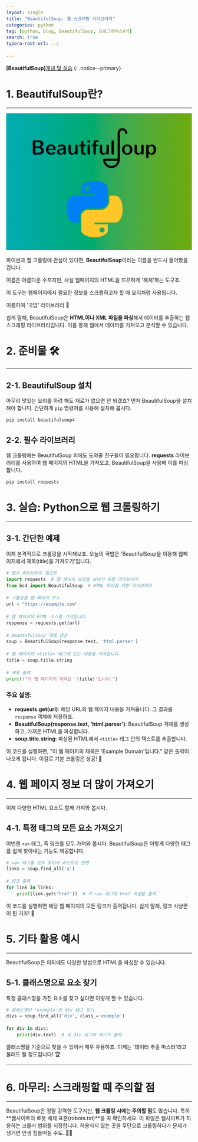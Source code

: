 ```yaml
---
layout: single
title: "BeautifulSoup: 웹 스크래핑 라이브러리"
categories: python
tag: [python, blog, BeautifulSoup, 프로그래머스4기]
search: true
typora-root-url: ../

---
```




**[BeautifulSoup]**[개념 및 실습](https://park-chanyeong.github.io)
{: .notice--primary}



#  1. BeautifulSoup란? 

---

![blog2](/images/2024-10-06-crawling/blog2.png)

파이썬과 웹 크롤링에 관심이 있다면, **BeautifulSoup**이라는 이름을 반드시 들어봤을 겁니다. 

이름은 아름다운 수프지만, 사실 웹페이지의 HTML을 뜨끈하게 '해체'하는 도구죠. 

이 도구는 웹페이지에서 필요한 정보를 스크랩하고자 할 때 요리처럼 사용됩니다. 

이름하여 '국밥' 라이브러리 🍜 

쉽게 말해, BeautifulSoup은 **HTML이나 XML 파일을 파싱**해서 데이터를 추출하는 웹 스크래핑 라이브러리입니다. 이를 통해 웹에서 데이터를 가져오고 분석할 수 있습니다.

# 2. 준비물 🛠

---



## 2-1. BeautifulSoup 설치 

아무리 맛있는 요리를 하려 해도 재료가 없으면 안 되겠죠? 먼저 BeautifulSoup을 설치해야 합니다. 간단하게 `pip` 명령어를 사용해 설치해 봅시다.

```bash
pip install beautifulsoup4
```



## 2-2. 필수 라이브러리

웹 크롤링에는 BeautifulSoup 외에도 도와줄 친구들이 필요합니다. **requests** 라이브러리를 사용하여 웹 페이지의 HTML을 가져오고, BeautifulSoup을 사용해 이를 파싱합니다.

```bash
pip install requests
```





# 3. 실습: Python으로 웹 크롤링하기

---



## 3-1. 간단한 예제

이제 본격적으로 크롤링을 시작해보죠. 오늘의 국밥은 'BeautifulSoup을 이용해 웹페이지에서 제목(title)을 가져오기'입니다.

```python
# 필수 라이브러리 임포트
import requests  # 웹 페이지 요청을 보내기 위한 라이브러리
from bs4 import BeautifulSoup  # HTML 파싱을 위한 라이브러리

# 크롤링할 웹 페이지 주소
url = "https://example.com"

# 웹 페이지의 HTML 소스를 가져옵니다.
response = requests.get(url)

# BeautifulSoup 객체 생성
soup = BeautifulSoup(response.text, 'html.parser')

# 웹 페이지의 <title> 태그에 있는 내용을 가져옵니다.
title = soup.title.string

# 제목 출력
print(f"이 웹 페이지의 제목은 '{title}'입니다.")

```

### 주요 설명:

- **requests.get(url)**: 해당 URL의 웹 페이지 내용을 가져옵니다. 그 결과를 `response` 객체에 저장하죠.
- **BeautifulSoup(response.text, 'html.parser')**: BeautifulSoup 객체를 생성하고, 가져온 HTML을 파싱합니다.
- **soup.title.string**: 파싱된 HTML에서 `<title>` 태그 안의 텍스트를 추출합니다.

이 코드를 실행하면, "이 웹 페이지의 제목은 'Example Domain'입니다." 같은 출력이 나오게 됩니다. 이걸로 기본 크롤링은 성공! 🎉



# 4. 웹 페이지 정보 더 많이 가져오기

---



이제 다양한 HTML 요소도 함께 가져와 봅시다.

## 4-1. 특정 태그의 모든 요소 가져오기

이번엔 `<a>` 태그, 즉 링크를 모두 가져와 봅시다. BeautifulSoup은 이렇게 다양한 태그를 쉽게 찾아내는 기능도 제공합니다.

```python
# <a> 태그를 모두 찾아서 리스트로 반환
links = soup.find_all('a')

# 링크 출력
for link in links:
    print(link.get('href'))  # 각 <a> 태그의 href 속성을 출력
```

이 코드를 실행하면 해당 웹 페이지의 모든 링크가 출력됩니다. 쉽게 말해, 링크 사냥꾼이 된 거죠! 🎯



# 5. 기타 활용 예시

---



BeautifulSoup은 이외에도 다양한 방법으로 HTML을 파싱할 수 있습니다.

## 5-1. 클래스명으로 요소 찾기

특정 클래스명을 가진 요소를 찾고 싶다면 이렇게 할 수 있습니다.

```python
# 클래스명이 'example'인 div 태그 찾기
divs = soup.find_all('div', class_='example')

for div in divs:
    print(div.text)  # 각 div 태그의 텍스트 출력
```

클래스명을 기준으로 찾을 수 있어서 매우 유용하죠. 이제는 '데이터 추출 마스터'라고 불러도 될 정도입니다! 🏆

---



# 6. 마무리: 스크래핑할 때 주의할 점

---



BeautifulSoup은 정말 강력한 도구지만, **웹 크롤링 시에는 주의할 점**도 많습니다. 특히 **웹사이트의 로봇 배제 표준(robots.txt)**을 꼭 확인하세요. 이 파일은 웹사이트가 허용하는 크롤러 범위를 지정합니다. 허용되지 않는 곳을 무단으로 크롤링하다가 문제가 생기면 인생 힘들어질 수도..🙅‍♂️